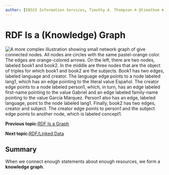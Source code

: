 ```yaml
---
author: [EBSCO Information Services, Timothy A. Thompson ⍝ @timathom ⍝ @timathom@indieweb.social]
---
```


# RDF Is a \(Knowledge\) Graph

![A more complex illustration showing small network graph of give connected nodes. All nodes are circles with the same pastel-orange color. The edges are orange-colored arrows. On the left, there are two nodes, labeled book1 and book2. In the middle are three nodes that are the object of triples for which book1 and book2 are the subjects. Book1 has two edges, labeled language and creator. The language edge points to a node labeled lang1, which has an edge pointing to the literal value Español. The creator edge points to a node labeled person1, which, in turn, has an edge labeled first-name pointing to the value Gabriel and an edge labeled family-name pointing to the value García Márquez. Person1 also has an edge, labeled language, point to the node labeled lang1. Finally, book2 has two edges, creator and subject. The creator edge points to person1 and the subject edge points to another node, which is labeled concept1.](../../submaps/../img/rdf/rdf3.svg "RDF Triples as a Knowledge Graph")

**Previous topic:**[RDF Is a Graph](../../day_1/lesson_1/rdf_is_a_graph.md)

**Next topic:**[RDF/Linked Data](../../day_1/lesson_1/rdf_linked_data.md)

## Summary

When we connect enough statements about enough resources, we form a **knowledge graph**.

